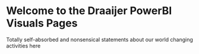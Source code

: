 # Welcome to the Draaijer PowerBI Visuals Pages
Totally self-absorbed and nonsensical statements about our world changing activities here

